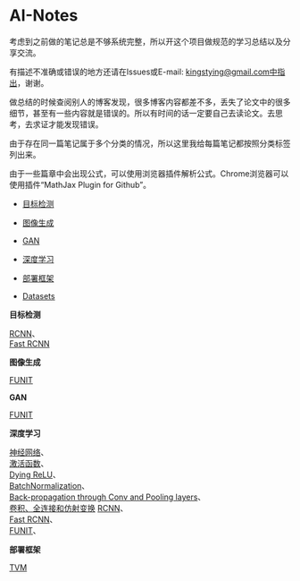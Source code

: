 # AI-Notes
考虑到之前做的笔记总是不够系统完整，所以开这个项目做规范的学习总结以及分享交流。  

有描述不准确或错误的地方还请在Issues或E-mail: kingstying@gmail.com中指出，谢谢。  

做总结的时候查阅别人的博客发现，很多博客内容都差不多，丢失了论文中的很多细节，甚至有一些内容就是错误的。所以有时间的话一定要自己去读论文。去思考，去求证才能发现错误。  

由于存在同一篇笔记属于多个分类的情况，所以这里我给每篇笔记都按照分类标签列出来。  

由于一些篇章中会出现公式，可以使用浏览器插件解析公式。Chrome浏览器可以使用插件“MathJax Plugin for Github”。  

* [目标检测](#object-detection)

* [图像生成](#image-generate)

* [GAN](#GAN)

* [深度学习](#deep-learning)  

* [部署框架](#deploy-archatecture)
* [Datasets](深度学习/基础/datasets.md)
  
<span id="object-detection">
<b> 目标检测 </b>
</span>

  [RCNN](深度学习/计算机视觉/目标检测/RCNN.md)、  
  [Fast RCNN](深度学习/计算机视觉/目标检测/FastRCNN.md)  

<span id="image-generate">
<b> 图像生成 </b>
</span>

[FUNIT](深度学习/计算机视觉/生成/FUNIT.md)


<span id="GAN">
<b> GAN </b>
</span>

[FUNIT](深度学习/计算机视觉/生成/FUNIT.md)

<span id="deep-learning">
<b> 深度学习 </b>
</span>

[神经网络](深度学习/基础/神经网络.md)、  
[激活函数](深度学习/基础/激活函数.md)、  
[Dying ReLU](深度学习/基础/Dying_ReLU.md)、  
[BatchNormalization](深度学习/基础/BatchNormalization.md)、  
[Back-propagation through Conv and Pooling layers](深度学习/基础/back-prop-through-conv-pool-layer.md)、  
[卷积、全连接和仿射变换](深度学习/基础/conv-fullyconnect-and-affine.md)
[RCNN](深度学习/计算机视觉/目标检测/RCNN.md)、  
[Fast RCNN](深度学习/计算机视觉/目标检测/FastRCNN.md)、  
[FUNIT](深度学习/计算机视觉/生成/FUNIT.md)、  



<span id="deploy-archatecture">
<b> 部署框架 </b>
</span>

[TVM](深度学习/部署框架/TVM/TVM部署.md)
